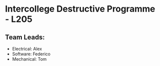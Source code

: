 #  Intercollege Destructive Programme - L205

## Team Leads:
- Electrical: Alex
- Software: Federico
- Mechanical: Tom



